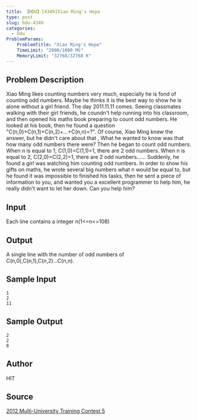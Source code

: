```yaml
---
title: 【HDU】[4349]Xiao Ming's Hope
type: post
slug: hdu-4349
categories:
  - hdu
ProblemParams:
    ProblemTitle: "Xiao Ming's Hope"
    TimeLimit: "2000/1000 MS"
    MemoryLimit: "32768/32768 K"
---
```


## Problem Description

Xiao Ming likes counting numbers very much, especially he is fond of counting odd numbers. Maybe he thinks it is the best way to show he is alone without a girl friend. The day 2011.11.11 comes. Seeing classmates walking with their girl friends, he coundn't help running into his classroom, and then opened his maths book preparing to count odd numbers. He looked at his book, then he found a question "C(n,0)+C(n,1)+C(n,2)+...+C(n,n)\=?". Of course, Xiao Ming knew the answer, but he didn't care about that , What he wanted to know was that how many odd numbers there were? Then he began to count odd numbers. When n is equal to 1, C(1,0)\=C(1,1)\=1, there are 2 odd numbers. When n is equal to 2, C(2,0)\=C(2,2)\=1, there are 2 odd numbers...... Suddenly, he found a girl was watching him counting odd numbers. In order to show his gifts on maths, he wrote several big numbers what n would be equal to, but he found it was impossible to finished his tasks, then he sent a piece of information to you, and wanted you a excellent programmer to help him, he really didn't want to let her down. Can you help him?

## Input

Each line contains a integer n(1<=n<=108)

## Output

A single line with the number of odd numbers of C(n,0),C(n,1),C(n,2)...C(n,n).

## Sample Input

```
1
2
11
```

## Sample Output

```
2
2
8
```

## Author

HIT

## Source

[2012 Multi-University Training Contest 5](https://acm.hdu.edu.cn//search.php?field=problem&key=2012+Multi-University+Training+Contest+5&source=1&searchmode=source)
